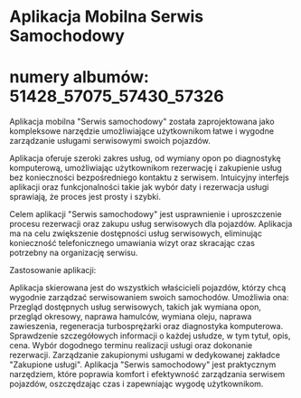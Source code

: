 # Aplikacja Mobilna Serwis Samochodowy
# numery albumów: 51428_57075_57430_57326

Aplikacja mobilna "Serwis samochodowy" została zaprojektowana jako kompleksowe narzędzie umożliwiające użytkownikom łatwe i wygodne zarządzanie usługami serwisowymi swoich pojazdów. 

Aplikacja oferuje szeroki zakres usług, od wymiany opon po diagnostykę komputerową, umożliwiając użytkownikom rezerwację i zakupienie usług bez konieczności bezpośredniego kontaktu z serwisem. 
Intuicyjny interfejs aplikacji oraz funkcjonalności takie jak wybór daty i rezerwacja usługi sprawiają, że proces jest prosty i szybki.

Celem aplikacji "Serwis samochodowy" jest usprawnienie i uproszczenie procesu rezerwacji oraz zakupu usług serwisowych dla pojazdów. 
Aplikacja ma na celu zwiększenie dostępności usług serwisowych, eliminując konieczność telefonicznego umawiania wizyt oraz skracając czas potrzebny na organizację serwisu.

Zastosowanie aplikacji:

Aplikacja skierowana jest do wszystkich właścicieli pojazdów, którzy chcą wygodnie zarządzać serwisowaniem swoich samochodów. Umożliwia ona:
Przegląd dostępnych usług serwisowych, takich jak wymiana opon, przegląd okresowy, naprawa hamulców, wymiana oleju, naprawa zawieszenia, regeneracja turbosprężarki oraz diagnostyka komputerowa.
Sprawdzenie szczegółowych informacji o każdej usłudze, w tym tytuł, opis, cena.
Wybór dogodnego terminu realizacji usługi oraz dokonanie rezerwacji.
Zarządzanie zakupionymi usługami w dedykowanej zakładce "Zakupione usługi".
Aplikacja "Serwis samochodowy" jest praktycznym narzędziem, które poprawia komfort i efektywność zarządzania serwisem pojazdów, oszczędzając czas i zapewniając wygodę użytkownikom.

